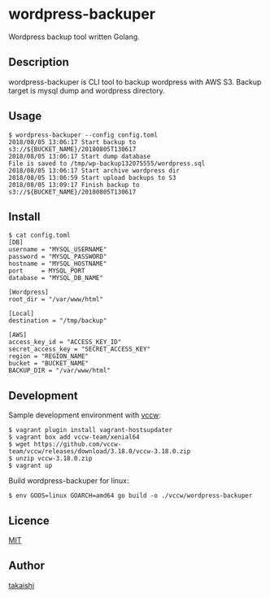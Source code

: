 

wordpress-backuper
====

Wordpress backup tool written Golang.

## Description

wordpress-backuper is CLI tool to backup wordpress with AWS S3. Backup target is mysql dump and wordpress directory.

## Usage

```
$ wordpress-backuper --config config.toml
2018/08/05 13:06:17 Start backup to s3://${BUCKET_NAME}/20180805T130617
2018/08/05 13:06:17 Start dump database
File is saved to /tmp/wp-backup132075555/wordpress.sql
2018/08/05 13:06:17 Start archive wordpress dir
2018/08/05 13:06:59 Start upload backups to S3
2018/08/05 13:09:17 Finish backup to s3://${BUCKET_NAME}/20180805T130617
```

## Install

```
$ cat config.toml
[DB]
username = "MYSQL_USERNAME"
password = "MYSQL_PASSWORD"
hostname = "MYSQL_HOSTNAME"
port     = MYSQL_PORT
database = "MYSQL_DB_NAME"

[Wordpress]
root_dir = "/var/www/html"

[Local]
destination = "/tmp/backup"

[AWS]
access_key_id = "ACCESS_KEY_ID"
secret_access_key = "SECRET_ACCESS_KEY"
region = "REGION_NAME"
bucket = "BUCKET_NAME"
BACKUP_DIR = "/var/www/html"
```

## Development

Sample development environment with [vccw](http://vccw.cc/):

```
$ vagrant plugin install vagrant-hostsupdater
$ vagrant box add vccw-team/xenial64
$ wget https://github.com/vccw-team/vccw/releases/download/3.18.0/vccw-3.18.0.zip
$ unzip vccw-3.18.0.zip
$ vagrant up
```

Build wordpress-backuper for linux:

```
$ env GOOS=linux GOARCH=amd64 go build -o ./vccw/wordpress-backuper
```

## Licence

[MIT](https://github.com/tcnksm/tool/blob/master/LICENCE)

## Author

[takaishi](https://github.com/takaishi)